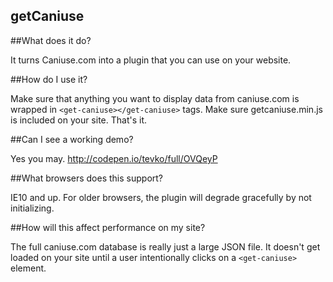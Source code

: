 getCaniuse
---------

##What does it do?

It turns Caniuse.com into a plugin that you can use on your website.

##How do I use it?

Make sure that anything you want to display data from caniuse.com is wrapped in ``<get-caniuse></get-caniuse>`` tags. Make sure getcaniuse.min.js is included on your site. That's it.

##Can I see a working demo?

Yes you may. http://codepen.io/tevko/full/OVQeyP

##What browsers does this support?

IE10 and up. For older browsers, the plugin will degrade gracefully by not initializing.

##How will this affect performance on my site?

The full caniuse.com database is really just a large JSON file. It doesn't get loaded on your site until a user intentionally clicks on a ``<get-caniuse>`` element.